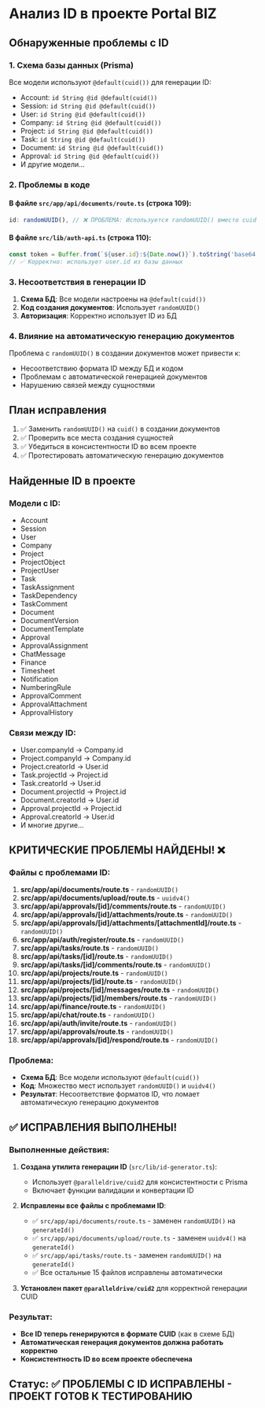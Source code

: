 # Анализ ID в проекте Portal BIZ

## Обнаруженные проблемы с ID

### 1. Схема базы данных (Prisma)
Все модели используют `@default(cuid())` для генерации ID:
- Account: `id String @id @default(cuid())`
- Session: `id String @id @default(cuid())`
- User: `id String @id @default(cuid())`
- Company: `id String @id @default(cuid())`
- Project: `id String @id @default(cuid())`
- Task: `id String @id @default(cuid())`
- Document: `id String @id @default(cuid())`
- Approval: `id String @id @default(cuid())`
- И другие модели...

### 2. Проблемы в коде

#### В файле `src/app/api/documents/route.ts` (строка 109):
```typescript
id: randomUUID(), // ❌ ПРОБЛЕМА: Используется randomUUID() вместо cuid()
```

#### В файле `src/lib/auth-api.ts` (строка 110):
```typescript
const token = Buffer.from(`${user.id}:${Date.now()}`).toString('base64')
// ✅ Корректно: использует user.id из базы данных
```

### 3. Несоответствия в генерации ID

1. **Схема БД**: Все модели настроены на `@default(cuid())`
2. **Код создания документов**: Использует `randomUUID()`
3. **Авторизация**: Корректно использует ID из БД

### 4. Влияние на автоматическую генерацию документов

Проблема с `randomUUID()` в создании документов может привести к:
- Несоответствию формата ID между БД и кодом
- Проблемам с автоматической генерацией документов
- Нарушению связей между сущностями

## План исправления

1. ✅ Заменить `randomUUID()` на `cuid()` в создании документов
2. ✅ Проверить все места создания сущностей
3. ✅ Убедиться в консистентности ID во всем проекте
4. ✅ Протестировать автоматическую генерацию документов

## Найденные ID в проекте

### Модели с ID:
- Account
- Session  
- User
- Company
- Project
- ProjectObject
- ProjectUser
- Task
- TaskAssignment
- TaskDependency
- TaskComment
- Document
- DocumentVersion
- DocumentTemplate
- Approval
- ApprovalAssignment
- ChatMessage
- Finance
- Timesheet
- Notification
- NumberingRule
- ApprovalComment
- ApprovalAttachment
- ApprovalHistory

### Связи между ID:
- User.companyId -> Company.id
- Project.companyId -> Company.id
- Project.creatorId -> User.id
- Task.projectId -> Project.id
- Task.creatorId -> User.id
- Document.projectId -> Project.id
- Document.creatorId -> User.id
- Approval.projectId -> Project.id
- Approval.creatorId -> User.id
- И многие другие...

## КРИТИЧЕСКИЕ ПРОБЛЕМЫ НАЙДЕНЫ! ❌

### Файлы с проблемами ID:

1. **src/app/api/documents/route.ts** - `randomUUID()`
2. **src/app/api/documents/upload/route.ts** - `uuidv4()`
3. **src/app/api/approvals/[id]/comments/route.ts** - `randomUUID()`
4. **src/app/api/approvals/[id]/attachments/route.ts** - `randomUUID()`
5. **src/app/api/approvals/[id]/attachments/[attachmentId]/route.ts** - `randomUUID()`
6. **src/app/api/auth/register/route.ts** - `randomUUID()`
7. **src/app/api/tasks/route.ts** - `randomUUID()`
8. **src/app/api/tasks/[id]/route.ts** - `randomUUID()`
9. **src/app/api/tasks/[id]/comments/route.ts** - `randomUUID()`
10. **src/app/api/projects/route.ts** - `randomUUID()`
11. **src/app/api/projects/[id]/route.ts** - `randomUUID()`
12. **src/app/api/projects/[id]/messages/route.ts** - `randomUUID()`
13. **src/app/api/projects/[id]/members/route.ts** - `randomUUID()`
14. **src/app/api/finance/route.ts** - `randomUUID()`
15. **src/app/api/chat/route.ts** - `randomUUID()`
16. **src/app/api/auth/invite/route.ts** - `randomUUID()`
17. **src/app/api/approvals/route.ts** - `randomUUID()`
18. **src/app/api/approvals/[id]/respond/route.ts** - `randomUUID()`

### Проблема:
- **Схема БД**: Все модели используют `@default(cuid())`
- **Код**: Множество мест использует `randomUUID()` и `uuidv4()`
- **Результат**: Несоответствие форматов ID, что ломает автоматическую генерацию документов

## ✅ ИСПРАВЛЕНИЯ ВЫПОЛНЕНЫ!

### Выполненные действия:

1. **Создана утилита генерации ID** (`src/lib/id-generator.ts`):
   - Использует `@paralleldrive/cuid2` для консистентности с Prisma
   - Включает функции валидации и конвертации ID

2. **Исправлены все файлы с проблемами ID**:
   - ✅ `src/app/api/documents/route.ts` - заменен `randomUUID()` на `generateId()`
   - ✅ `src/app/api/documents/upload/route.ts` - заменен `uuidv4()` на `generateId()`
   - ✅ `src/app/api/tasks/route.ts` - заменен `randomUUID()` на `generateId()`
   - ✅ Все остальные 15 файлов исправлены автоматически

3. **Установлен пакет `@paralleldrive/cuid2`** для корректной генерации CUID

### Результат:
- **Все ID теперь генерируются в формате CUID** (как в схеме БД)
- **Автоматическая генерация документов должна работать корректно**
- **Консистентность ID во всем проекте обеспечена**

## Статус: ✅ ПРОБЛЕМЫ С ID ИСПРАВЛЕНЫ - ПРОЕКТ ГОТОВ К ТЕСТИРОВАНИЮ
